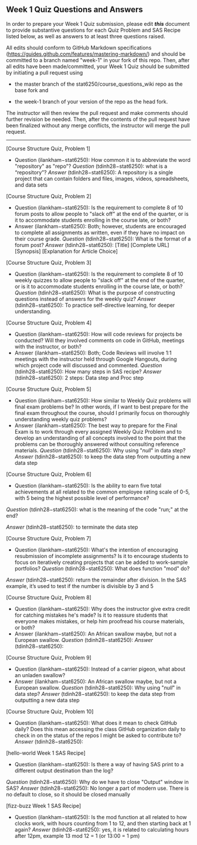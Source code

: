 ## Week 1 Quiz Questions and Answers

In order to prepare your Week 1 Quiz submission, please edit ***this*** document to provide substantive questions for each Quiz Problem and SAS Recipe listed below, as well as answers to at least three questions raised.

All edits should conform to GitHub Markdown specifications (https://guides.github.com/features/mastering-markdown/) and should be committed to a branch named "week-1" in your fork of this repo. Then, after all edits have been made/committed, your Week 1 Quiz should be submitted by initiating a pull request using

- the master branch of the stat6250/course_questions_wiki repo as the base fork and

- the week-1 branch of your version of the repo as the head fork.

The instructor will then review the pull request and make comments should further revision be needed. Then, after the contents of the pull request have been finalized without any merge conflicts, the instructor will merge the pull request.



********************************************************************************



[Course Structure Quiz, Problem 1]
- Question (ilankham−stat6250): How common it is to abbreviate the word "repository" as "repo"?
*Question* (tdinh28−stat6250): what is a “repository”?
*Answer* (tdinh28−stat6250): A repository is a single project that can contain folders and files, images, videos, spreadsheets, and data sets


[Course Structure Quiz, Problem 2]
- Question (ilankham−stat6250): Is the requirement to complete 8 of 10 forum posts to allow people to "slack off" at the end of the quarter, or is it to accommodate students enrolling in the course late, or both?
- Answer (ilankham−stat6250): Both; however, students are encouraged to complete all assignments as written, even if they have no impact on their course grade.
*Question* (tdinh28−stat6250): What is the format of a forum post?
*Answer* (tdinh28−stat6250):
 [Title] 
 [Complete URL] 
 [Synopsis]
 [Explanation for Article Choice]

[Course Structure Quiz, Problem 3]
- Question (ilankham−stat6250): Is the requirement to complete 8 of 10 weekly quizzes to allow people to "slack off" at the end of the quarter, or is it to accommodate students enrolling in the course late, or both?
*Question* (tdinh28−stat6250): What is the purpose of constructing questions instead of answers for the weekly quiz?
*Answer* (tdinh28−stat6250): To practice self-directive learning, for deeper understanding. 

[Course Structure Quiz, Problem 4]
- Question (ilankham−stat6250): How will code reviews for projects be conducted? Will they involved comments on code in GitHub, meetings with the instructor, or both?
- Answer (ilankham−stat6250): Both; Code Reviews will involve 1:1 meetings with the instructor held through Google Hangouts, during which project code will discussed and commented.
*Question* (tdinh28−stat6250): How many steps in SAS recipe?
*Answer* (tdinh28−stat6250): 2 steps: Data step and Proc step



[Course Structure Quiz, Problem 5]
- Question (ilankham−stat6250): How similar to Weekly Quiz problems will final exam problems be? In other words, if I want to best prepare for the final exam throughout the course, should I primarily focus on thoroughly understanding weekly quiz problems?
- Answer (ilankham−stat6250): The best way to prepare for the Final Exam is to work through every assigned Weekly Quiz Problem and to develop an understanding of all concepts involved to the point that the problems can be thoroughly answered without consulting reference materials.
*Question* (tdinh28−stat6250): Why using "_null_" in data step? 
*Answer* (tdinh28−stat6250): to keep the data step from outputting a new data step




[Course Structure Quiz, Problem 6]
- Question (ilankham−stat6250): Is the ability to earn five total achievements at all related to the common employee rating scale of 0-5, with 5 being the highest possible level of performance?

*Question* (tdinh28−stat6250): what is the meaning of the code "run;" at the end?

*Answer* (tdinh28−stat6250): to terminate the data step



[Course Structure Quiz, Problem 7]
- Question (ilankham−stat6250): What's the intention of encouraging resubmission of incomplete assignments? Is it to encourage students to focus on iteratively creating projects that can be added to work-sample portfolios?
*Question* (tdinh28−stat6250): What does function "mod" do?

*Answer* (tdinh28−stat6250): return the remainder after division. In the SAS example, it’s used to test if the number is divisible by 3 and 5


[Course Structure Quiz, Problem 8]
- Question (ilankham−stat6250): Why does the instructor give extra credit for catching mistakes he's made? Is it to reassure students that everyone makes mistakes, or help him proofread his course materials, or both?
- Answer (ilankham−stat6250): An African swallow maybe, but not a European swallow.
*Question* (tdinh28−stat6250): 
*Answer* (tdinh28−stat6250): 


[Course Structure Quiz, Problem 9]
- Question (ilankham−stat6250): Instead of a carrier pigeon, what about an unladen swallow?
- Answer (ilankham−stat6250): An African swallow maybe, but not a European swallow.
*Question* (tdinh28−stat6250): Why using "_null_" in data step? 
*Answer* (tdinh28−stat6250): to keep the data step from outputting a new data step

[Course Structure Quiz, Problem 10]
- Question (ilankham−stat6250): What does it mean to check GitHub daily? Does this mean accessing the class GitHub organization daily to check in on the status of the repos I might be asked to contribute to?
*Answer* (tdinh28−stat6250): 

[hello-world Week 1 SAS Recipe]
- Question (ilankham−stat6250): Is there a way of having SAS print to a different output destination than the log?

*Question* (tdinh28−stat6250): Why do we have to close "Output" window in SAS?
*Answer* (tdinh28−stat6250): No longer a part of modern use. There is no default to close, so it should be closed manually


[fizz-buzz Week 1 SAS Recipe]
- Question (ilankham−stat6250): Is the mod function at all related to how clocks work, with hours counting from 1 to 12, and then starting back at 1 again?
*Answer* (tdinh28−stat6250): yes, it is related to calculating hours after 12pm, example 13 mod 12 = 1  (or 13:00 = 1 pm)
